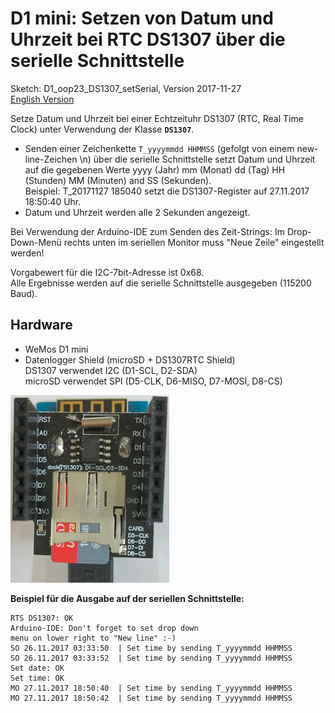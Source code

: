 # D1 mini: Setzen von Datum und Uhrzeit bei RTC DS1307 &uuml;ber die serielle Schnittstelle
Sketch: D1_oop23_DS1307_setSerial, Version 2017-11-27   
[English Version](./README.md "English Version")

Setze Datum und Uhrzeit bei einer Echtzeituhr DS1307 (RTC, Real Time Clock) unter Verwendung der Klasse **`DS1307`**.
* Senden einer Zeichenkette `T_yyyymmdd HHMMSS` (gefolgt von einem new-line-Zeichen \n) &uuml;ber die serielle Schnittstelle setzt Datum und Uhrzeit auf die gegebenen Werte yyyy (Jahr) mm (Monat) dd (Tag) HH (Stunden) MM (Minuten) and SS (Sekunden).   
Beispiel: T_20171127 185040 setzt die DS1307-Register auf 27.11.2017 18:50:40 Uhr.   
* Datum und Uhrzeit werden alle 2 Sekunden angezeigt.

Bei Verwendung der Arduino-IDE zum Senden des Zeit-Strings: Im Drop-Down-Men&uuml; rechts unten im seriellen Monitor muss "Neue Zeile" eingestellt werden!   

Vorgabewert f&uuml;r die I2C-7bit-Adresse ist 0x68.   
Alle Ergebnisse werden auf die serielle Schnittstelle ausgegeben (115200 Baud).

## Hardware
* WeMos D1 mini
* Datenlogger Shield (microSD + DS1307RTC Shield)   
  DS1307  verwendet I2C (D1-SCL, D2-SDA)   
  microSD verwendet SPI (D5-CLK, D6-MISO, D7-MOSI, D8-CS)   

![Bild: D1mini microSD + DS1307 shield](./images/D1_microSD_DS1307_shield.png "D1mini microSD + DS1307 shield")

**Beispiel f&uuml;r die Ausgabe auf der seriellen Schnittstelle:**
```
RTS DS1307: OK
Arduino-IDE: Don't forget to set drop down 
menu on lower right to "New line" :-)
SO 26.11.2017 03:33:50  | Set time by sending T_yyyymmdd HHMMSS
SO 26.11.2017 03:33:52  | Set time by sending T_yyyymmdd HHMMSS
Set date: OK
Set time: OK
MO 27.11.2017 18:50:40  | Set time by sending T_yyyymmdd HHMMSS
MO 27.11.2017 18:50:42  | Set time by sending T_yyyymmdd HHMMSS
```
